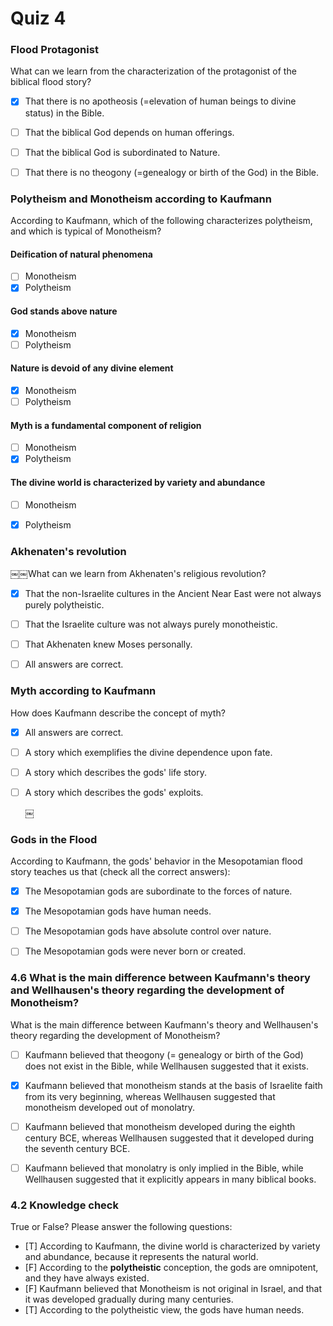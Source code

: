# Quiz 4

### Flood Protagonist

What can we learn from the characterization of the protagonist of the biblical flood story?

- [x] That there is no apotheosis (=elevation of human beings to divine status) in the Bible.
- [ ] That the biblical God depends on human offerings.
- [ ] That the biblical God is subordinated to Nature.
- [ ] That there is no theogony (=genealogy or birth of the God) in the Bible.


### Polytheism and Monotheism according to Kaufmann
According to Kaufmann, which of the following characterizes polytheism, and which is typical of Monotheism?

#### Deification of natural phenomena

- [ ] Monotheism
- [x] Polytheism

#### God stands above nature

- [x] Monotheism
- [ ] Polytheism

#### Nature is devoid of any divine element

- [x] Monotheism
- [ ] Polytheism

#### Myth is a fundamental component of religion

- [ ] Monotheism
- [x] Polytheism

#### The divine world is characterized by variety and abundance

- [ ] Monotheism
- [x] Polytheism


### Akhenaten's revolution

￼￼What can we learn from Akhenaten's religious revolution?
- [x] That the non-Israelite cultures in the Ancient Near East were not always purely polytheistic.
- [ ] That the Israelite culture was not always purely monotheistic.
- [ ] That Akhenaten knew Moses personally.
- [ ] All answers are correct.


### Myth according to Kaufmann
How does Kaufmann describe the concept of myth?
- [x] All answers are correct. 
- [ ] A story which exemplifies the divine dependence upon fate.
- [ ] A story which describes the gods' life story.
- [ ] A story which describes the gods' exploits.
  
  ￼
### Gods in the Flood
According to Kaufmann, the gods' behavior in the Mesopotamian flood story teaches us that (check all the correct answers):
- [x] The Mesopotamian gods are subordinate to the forces of nature.
- [x] The Mesopotamian gods have human needs.
- [ ] The Mesopotamian gods have absolute control over nature.
- [ ] The Mesopotamian gods were never born or created.



### 4.6 What is the main difference between Kaufmann's theory and Wellhausen's theory regarding the development of Monotheism?

What is the main difference between Kaufmann's theory and Wellhausen's theory regarding the development of Monotheism?

- [ ] Kaufmann believed that theogony (= genealogy or birth of the God) does not exist in the Bible, while Wellhausen suggested that it exists.
- [x] Kaufmann believed that monotheism stands at the basis of Israelite faith from its very beginning, whereas Wellhausen suggested that monotheism developed out of monolatry. 
- [ ] Kaufmann believed that monotheism developed during the eighth century BCE, whereas Wellhausen suggested that it developed during the seventh century BCE.
- [ ] Kaufmann believed that monolatry is only implied in the Bible, while Wellhausen suggested that it explicitly appears in many biblical books.



### 4.2 Knowledge check

True or False?  Please answer the following questions:

- [T] According to Kaufmann, the divine world is characterized by variety and abundance, because it represents the natural world.
- [F] According to the **polytheistic** conception, the gods are omnipotent, and they have always existed.
- [F] Kaufmann believed that Monotheism is not original in Israel, and that it was developed gradually during many centuries.
- [T] According to the polytheistic view, the gods have human needs.